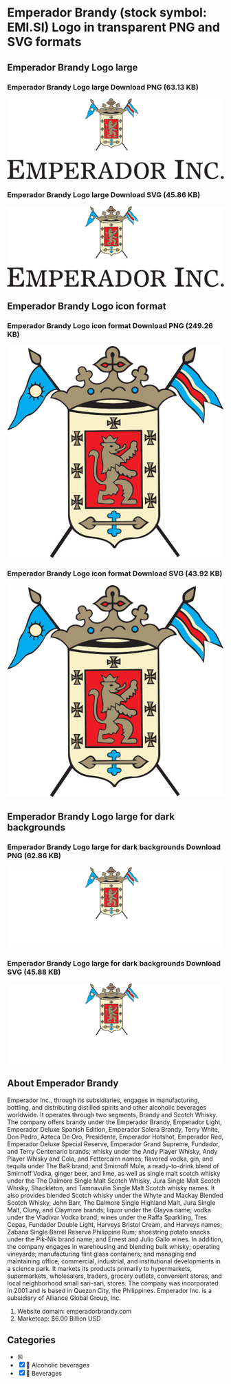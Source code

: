 # Emperador Brandy (stock symbol: EMI.SI) Logo in transparent PNG and SVG formats

## Emperador Brandy Logo large

### Emperador Brandy Logo large Download PNG (63.13 KB)

![Emperador Brandy Logo large Download PNG (63.13 KB)](/img/orig/EMI.SI_BIG-760a3a69.png)

### Emperador Brandy Logo large Download SVG (45.86 KB)

![Emperador Brandy Logo large Download SVG (45.86 KB)](/img/orig/EMI.SI_BIG-72c189ef.svg)

## Emperador Brandy Logo icon format

### Emperador Brandy Logo icon format Download PNG (249.26 KB)

![Emperador Brandy Logo icon format Download PNG (249.26 KB)](/img/orig/EMI.SI-d9e8d4e5.png)

### Emperador Brandy Logo icon format Download SVG (43.92 KB)

![Emperador Brandy Logo icon format Download SVG (43.92 KB)](/img/orig/EMI.SI-15116d77.svg)

## Emperador Brandy Logo large for dark backgrounds

### Emperador Brandy Logo large for dark backgrounds Download PNG (62.86 KB)

![Emperador Brandy Logo large for dark backgrounds Download PNG (62.86 KB)](/img/orig/EMI.SI_BIG.D-e5c773a5.png)

### Emperador Brandy Logo large for dark backgrounds Download SVG (45.88 KB)

![Emperador Brandy Logo large for dark backgrounds Download SVG (45.88 KB)](/img/orig/EMI.SI_BIG.D-5c45b78f.svg)

## About Emperador Brandy

Emperador Inc., through its subsidiaries, engages in manufacturing, bottling, and distributing distilled spirits and other alcoholic beverages worldwide. It operates through two segments, Brandy and Scotch Whisky. The company offers brandy under the Emperador Brandy, Emperador Light, Emperador Deluxe Spanish Edition, Emperador Solera Brandy, Terry White, Don Pedro, Azteca De Oro, Presidente, Emperador Hotshot, Emperador Red, Emperador Deluxe Special Reserve, Emperador Grand Supreme, Fundador, and Terry Centenario brands; whisky under the Andy Player Whisky, Andy Player Whisky and Cola, and Fettercairn names; flavored vodka, gin, and tequila under The BaR brand; and Smirnoff Mule, a ready-to-drink blend of Smirnoff Vodka, ginger beer, and lime, as well as single malt scotch whisky under the The Dalmore Single Malt Scotch Whisky, Jura Single Malt Scotch Whisky, Shackleton, and Tamnavulin Single Malt Scotch whisky names. It also provides blended Scotch whisky under the Whyte and Mackay Blended Scotch Whisky, John Barr, The Dalmore Single Highland Malt, Jura Single Malt, Cluny, and Claymore brands; liquor under the Glayva name; vodka under the Vladivar Vodka brand; wines under the Raffa Sparkling, Tres Cepas, Fundador Double Light, Harveys Bristol Cream, and Harveys names; Zabana Single Barrel Reserve Philippine Rum; shoestring potato snacks under the Pik-Nik brand name; and Ernest and Julio Gallo wines. In addition, the company engages in warehousing and blending bulk whisky; operating vineyards; manufacturing flint glass containers; and managing and maintaining office, commercial, industrial, and institutional developments in a science park. It markets its products primarily to hypermarkets, supermarkets, wholesalers, traders, grocery outlets, convenient stores, and local neighborhood small sari-sari, stores. The company was incorporated in 2001 and is based in Quezon City, the Philippines. Emperador Inc. is a subsidiary of Alliance Global Group, Inc.

1. Website domain: emperadorbrandy.com
2. Marketcap: $6.00 Billion USD


## Categories
- [x] 
- [x] 🍷 Alcoholic beverages
- [x] 🥤 Beverages
